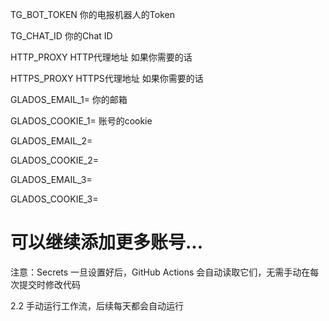 



TG_BOT_TOKEN   你的电报机器人的Token

TG_CHAT_ID     你的Chat ID 

HTTP_PROXY        HTTP代理地址 如果你需要的话

HTTPS_PROXY      HTTPS代理地址 如果你需要的话

GLADOS_EMAIL_1=   你的邮箱

GLADOS_COOKIE_1=  账号的cookie

GLADOS_EMAIL_2=

GLADOS_COOKIE_2=


GLADOS_EMAIL_3=

GLADOS_COOKIE_3=

# 可以继续添加更多账号...

注意：Secrets 一旦设置好后，GitHub Actions 会自动读取它们，无需手动在每次提交时修改代码


2.2 手动运行工作流，后续每天都会自动运行
